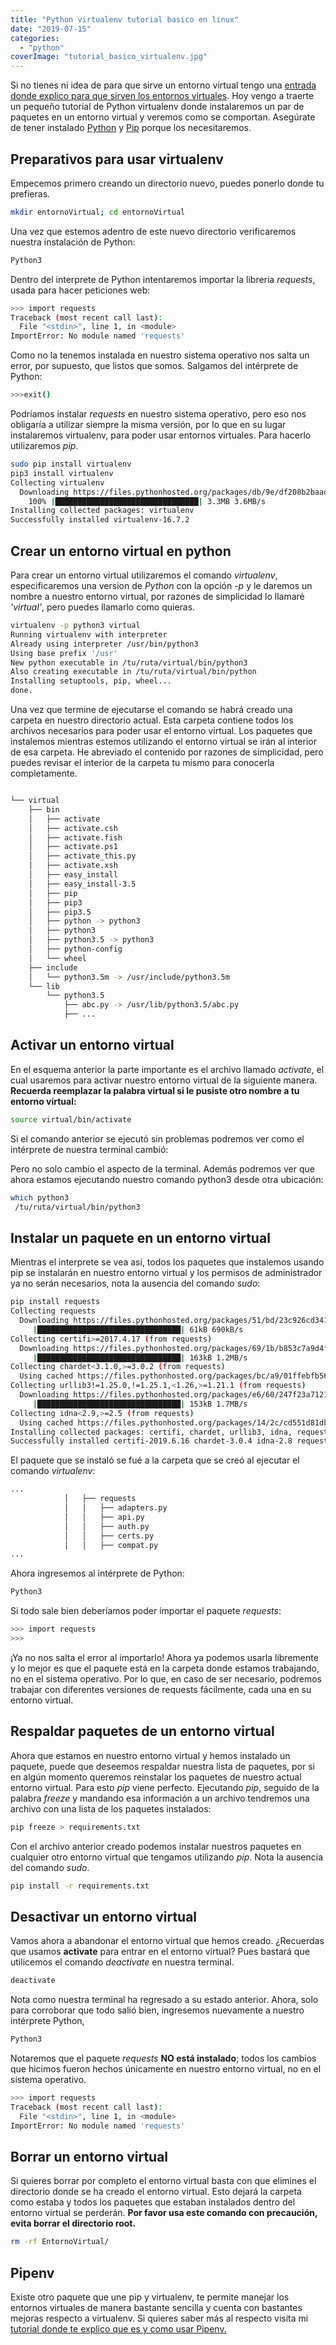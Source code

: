 ```yaml
---
title: "Python virtualenv tutorial basico en linux"
date: "2019-07-15"
categories: 
  - "python"
coverImage: "tutorial_basico_virtualenv.jpg"
---
```


Si no tienes ni idea de para que sirve un entorno virtual tengo una [entrada donde explico para que sirven los entornos virtuales](https://coffeebytes.dev/por-que-deberias-usar-un-entorno-virtual-en-python/). Hoy vengo a traerte un pequeño tutorial de Python virtualenv donde instalaremos un par de paquetes en un entorno virtual y veremos como se comportan. Asegúrate de tener instalado [Python](https://www.python.org/) y [Pip](https://pip.pypa.io/en/stable/installing/) porque los necesitaremos.

## Preparativos para usar virtualenv

Empecemos primero creando un directorio nuevo, puedes ponerlo donde tu prefieras.

```bash
mkdir entornoVirtual; cd entornoVirtual
```

Una vez que estemos adentro de este nuevo directorio verificaremos nuestra instalación de Python:

```bash
Python3
```

Dentro del interprete de Python intentaremos importar la libreria _requests_, usada para hacer peticiones web:

```bash
>>> import requests
Traceback (most recent call last):
  File "<stdin>", line 1, in <module>
ImportError: No module named 'requests'
```

Como no la tenemos instalada en nuestro sistema operativo nos salta un error, por supuesto, que listos que somos. Salgamos del intérprete de Python:

```bash
>>>exit()
```

Podríamos instalar _requests_ en nuestro sistema operativo, pero eso nos obligaría a utilizar siempre la misma versión, por lo que en su lugar instalaremos virtualenv, para poder usar entornos virtuales. Para hacerlo utilizaremos _pip_.

```bash
sudo pip install virtualenv
pip3 install virtualenv
Collecting virtualenv
  Downloading https://files.pythonhosted.org/packages/db/9e/df208b2baad146fe3fbe750eacadd6e49bcf2f2c3c1117b7192a7b28aec4/virtualenv-16.7.2-py2.py3-none-any.whl --(3.3MB)
    100% |████████████████████████████████| 3.3MB 3.6MB/s 
Installing collected packages: virtualenv
Successfully installed virtualenv-16.7.2
```

## Crear un entorno virtual en python

Para crear un entorno virtual utilizaremos el comando _virtualenv_, especificaremos una version de _Python_ con la opción _\-p_ y le daremos un nombre a nuestro entorno virtual, por razones de simplicidad lo llamaré _'virtual'_, pero puedes llamarlo como quieras.

```bash
virtualenv -p python3 virtual
Running virtualenv with interpreter
Already using interpreter /usr/bin/python3
Using base prefix '/usr'
New python executable in /tu/ruta/virtual/bin/python3
Also creating executable in /tu/ruta/virtual/bin/python
Installing setuptools, pip, wheel...
done.
```

Una vez que termine de ejecutarse el comando se habrá creado una carpeta en nuestro directorio actual. Esta carpeta contiene todos los archivos necesarios para poder usar el entorno virtual. Los paquetes que instalemos mientras estemos utilizando el entorno virtual se irán al interior de esa carpeta. He abreviado el contenido por razones de simplicidad, pero puedes revisar el interior de la carpeta tu mismo para conocerla completamente.

```bash

└── virtual
    ├── bin
    │   ├── activate
    │   ├── activate.csh
    │   ├── activate.fish
    │   ├── activate.ps1
    │   ├── activate_this.py
    │   ├── activate.xsh
    │   ├── easy_install
    │   ├── easy_install-3.5
    │   ├── pip
    │   ├── pip3
    │   ├── pip3.5
    │   ├── python -> python3
    │   ├── python3
    │   ├── python3.5 -> python3
    │   ├── python-config
    │   └── wheel
    ├── include
    │   └── python3.5m -> /usr/include/python3.5m
    └── lib
        └── python3.5
            ├── abc.py -> /usr/lib/python3.5/abc.py
            ├── ...
```

## Activar un entorno virtual

En el esquema anterior la parte importante es el archivo llamado _activate_, el cual usaremos para activar nuestro entorno virtual de la siguiente manera. **Recuerda reemplazar la palabra virtual si le pusiste otro nombre a tu entorno virtual:**

```bash
source virtual/bin/activate
```

Si el comando anterior se ejecutó sin problemas podremos ver como el intérprete de nuestra terminal cambió:

Pero no solo cambio el aspecto de la terminal. Además podremos ver que ahora estamos ejecutando nuestro comando python3 desde otra ubicación:

```bash
which python3
 /tu/ruta/virtual/bin/python3
```

## Instalar un paquete en un entorno virtual

Mientras el interprete se vea así, todos los paquetes que instalemos usando pip se instalarán en nuestro entorno virtual y los permisos de administrador ya no serán necesarios, nota la ausencia del comando _sudo_:

```bash
pip install requests
Collecting requests
  Downloading https://files.pythonhosted.org/packages/51/bd/23c926cd341ea6b7dd0b2a00aba99ae0f828be89d72b2190f27c11d4b7fb/requests-2.22.0-py2.py3-none-any.whl (57kB)
     |████████████████████████████████| 61kB 690kB/s 
Collecting certifi>=2017.4.17 (from requests)
  Downloading https://files.pythonhosted.org/packages/69/1b/b853c7a9d4f6a6d00749e94eb6f3a041e342a885b87340b79c1ef73e3a78/certifi-2019.6.16-py2.py3-none-any.whl --(157kB)
     |████████████████████████████████| 163kB 1.2MB/s 
Collecting chardet<3.1.0,>=3.0.2 (from requests)
  Using cached https://files.pythonhosted.org/packages/bc/a9/01ffebfb562e4274b6487b4bb1ddec7ca55ec7510b22e4c51f14098443b8/chardet-3.0.4-py2.py3-none-any.whl
Collecting urllib3!=1.25.0,!=1.25.1,<1.26,>=1.21.1 (from requests)
  Downloading https://files.pythonhosted.org/packages/e6/60/247f23a7121ae632d62811ba7f273d0e58972d75e58a94d329d51550a47d/urllib3-1.25.3-py2.py3-none-any.whl (150kB)
     |████████████████████████████████| 153kB 1.7MB/s 
Collecting idna<2.9,>=2.5 (from requests)
  Using cached https://files.pythonhosted.org/packages/14/2c/cd551d81dbe15200be1cf41cd03869a46fe7226e7450af7a6545bfc474c9/idna-2.8-py2.py3-none-any.whl
Installing collected packages: certifi, chardet, urllib3, idna, requests
Successfully installed certifi-2019.6.16 chardet-3.0.4 idna-2.8 requests-2.22.0 urllib3-1.25.3
```

El paquete que se instaló se fué a la carpeta que se creó al ejecutar el comando _virtualenv:_

```bash
...
            │   ├── requests
            │   │   ├── adapters.py
            │   │   ├── api.py
            │   │   ├── auth.py
            │   │   ├── certs.py
            │   │   ├── compat.py
...
```

Ahora ingresemos al intérprete de Python:

```bash
Python3
```

Si todo sale bien deberíamos poder importar el paquete _requests_:

```bash
>>> import requests
>>>
```

¡Ya no nos salta el error al importarlo! Ahora ya podemos usarla libremente y lo mejor es que el paquete está en la carpeta donde estamos trabajando, no en el sistema operativo. Por lo que, en caso de ser necesario, podremos trabajar con diferentes versiones de requests fácilmente, cada una en su entorno virtual.

## Respaldar paquetes de un entorno virtual

Ahora que estamos en nuestro entorno virtual y hemos instalado un paquete, puede que deseemos respaldar nuestra lista de paquetes, por si en algún momento queremos reinstalar los paquetes de nuestro actual entorno virtual. Para esto _pip_ viene perfecto. Ejecutando _pip_, seguido de la palabra _freeze_ y mandando esa información a un archivo tendremos una archivo con una lista de los paquetes instalados:

```bash
pip freeze > requirements.txt
```

Con el archivo anterior creado podemos instalar nuestros paquetes en cualquier otro entorno virtual que tengamos utilizando _pip_. Nota la ausencia del comando _sudo_.

```bash
pip install -r requirements.txt
```

## Desactivar un entorno virtual

Vamos ahora a abandonar el entorno virtual que hemos creado. ¿Recuerdas que usamos **activate** para entrar en el entorno virtual? Pues bastará que utilicemos el comando _deactivate_ en nuestra terminal.

```bash
deactivate
```

Nota como nuestra terminal ha regresado a su estado anterior. Ahora, solo para corroborar que todo salió bien, ingresemos nuevamente a nuestro intérprete Python,

```bash
Python3
```

Notaremos que el paquete _requests_ **NO está instalado**; todos los cambios que hicimos fueron hechos únicamente en nuestro entorno virtual, no en el sistema operativo.

```bash
>>> import requests
Traceback (most recent call last):
  File "<stdin>", line 1, in <module>
ImportError: No module named 'requests'
```

## Borrar un entorno virtual

Si quieres borrar por completo el entorno virtual basta con que elimines el directorio donde se ha creado el entorno virtual. Esto dejará la carpeta como estaba y todos los paquetes que estaban instalados dentro del entorno virtual se perderán. **Por favor usa este comando con precaución, evita borrar el directorio root.**

```bash
rm -rf EntornoVirtual/
```

## Pipenv

Existe otro paquete que une pip y virtualenv, te permite manejar los entornos virtuales de manera bastante sencilla y cuenta con bastantes mejoras respecto a virtualenv. Si quieres saber más al respecto visita mi [tutorial donde te explico que es y como usar Pipenv.](https://coffeebytes.dev/pipenv-el-administrador-de-entornos-virtuales-que-no-conoces/)
